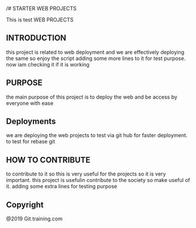 /# STARTER WEB PROJECTS

This is test WEB PROJECTS

## INTRODUCTION
this project is related to web deployment and we are effectively deploying the same
so enjoy the script
adding some more lines to it for test purpose. now iam checking it if it is working

## PURPOSE

the main purpose of this project is to deploy the web and be access by everyone with ease
## Deployments 

we are deploying the web projects to test via git hub 
for faster deployment. to test for rebase git

## HOW TO CONTRIBUTE

to contribute to it so this is very useful for the projects so it is very important. this project is usefulin 
contribute to the society so make useful of it. adding some extra lines for testing purpose

## Copyright
@2019 Git.training.com
